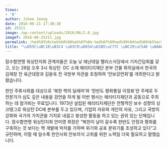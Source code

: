 ```yaml
---
Views:
- '8'
author: Jihee Jeong
date: 2016-06-21 17:30:30
id: 25311
image: /wp-content/uploads/2016/06/2.0.jpg
imagef: 2016-06-25311.jpg
permalink: /%ed%95%9c%eb%b0%98%eb%8f%84-%ed%8f%89%ed%99%94%ed%86%b5%ec%9d%bc-%eb%b0%a9%ec%95%88-%eb%aa%a8%ec%83%89/
title: "\uD55C\uBC18\uB3C4 \uD3C9\uD654\uD1B5\uC77C \uBC29\uC548 \uBAA8\uC0C9"
---
```


잠수함연맹 워싱턴지회 관계자들은 오늘 낮 애난데일 펠리스식당에서 기자간담회를 갖고, 오는 28일 오후 3시 워싱턴  DC 소재 헤리티지재단 본부 건물 회의실에서 한국의 김재창 전 육군대장과 김용욱 전 국방부 차관을 초청하여 ‘안보강연회’를 개최한다고 밝혔습니다.

한인 주류사회를 대상으로 ‘북한 핵의 딜레마’와 ‘한반도 평화통일 이정표’란 주제로 두 전문가가 심도 깊은 내용을 강연을 하게 될 이번 행사는 헤리티지재단과 공동으로 주최하는 데 참가비는 무료입니다. 1973년 설립된 헤리티지재단은 전형적인 보수 성향의 싱크탱그로 워싱턴 DC에 본부를 두고 있으며, 기업의 자유와 개인의 자유, 그리고 국방의 강화와 국가의 가치관을 기치로 내걸고 왕성한 활동을 하고 있는 권위 있는 단체입니다. 잠수함연맹 워싱턴지회 안미영 회장은 “북한이 날이 갈수록 한반도 안정과 평화를 구축하는 것 보다는 핵 개발에 박차를 가하며 위기와 공포 분위기를 조성하고 있다”고 규탄하며, 이럴 때 일수록 한인사회 안보의식 고취를 위한 노력일 더욱 필요하고 말했습니다.